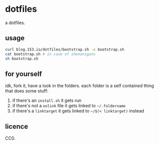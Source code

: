 # dotfiles

a dotfiles.

## usage

```sh
curl blog.153.io/dotfiles/bootstrap.sh -o bootstrap.sh
cat bootstrap.sh # in case of shenanigans
sh bootstrap.sh
```

## for yourself

idk, fork it, have a look in the folders. each folder is a self contained thing that does some stuff:

  1. if there's an `install.sh` it gets run
  2. if there's not a `nolink` file it gets linked to `~/.foldername`
  3. if there's a `linktarget` it gets linked to `~/$(< linktarget)` instead
  
## licence

CC0.
